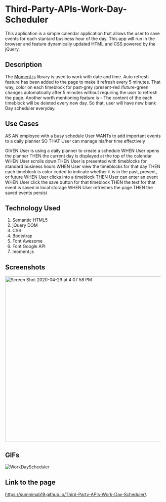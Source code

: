 # Third-Party-APIs-Work-Day-Scheduler

This application is a simple calendar application that allows the user to save events for each stantard business hour of the day. This app will run in the browser and feature dynamically updated HTML and CSS powered by the jQuery. 


## Description

The [Moment.js](https://momentjs.com/) library is used to work with date and time. Auto refresh feature has been added to the page to make it refresh every 5 minutes. That way, color on each timeblock for past-grey /present-red /future-green changes automatically after 5 minutes without requiring the user to refresh the page. Another worth mentioning feature is - The content of the each timeblock will be deleted every new day. So that, user will have new blank Day scheduler everyday. 


## Use Cases

AS AN employee with a busy schedule
User WANTs to add important events to a daily planner
SO THAT User can manage his/her time effectively

GIVEN User is using a daily planner to create a schedule
WHEN User opens the planner
THEN the current day is displayed at the top of the calendar
WHEN User scrolls down
THEN User is presented with timeblocks for standard business hours
WHEN User view the timeblocks for that day
THEN each timeblock is color coded to indicate whether it is in the past, present, or future
WHEN User clicks into a timeblock
THEN User can enter an event
WHEN User click the save button for that timeblock
THEN the text for that event is saved in local storage
WHEN User refreshes the page
THEN the saved events persist


## Technology Used
1. Semantic HTML5
2. jQuery DOM
3. CSS
4. Bootstrap
5. Font Awesome
6. Font Google API
7. moment.js


## Screenshots
<img width="535" alt="Screen Shot 2020-04-29 at 4 07 58 PM" src="https://user-images.githubusercontent.com/55207625/80655839-8440e780-8a34-11ea-94db-b0c42d8bb738.png">



## GIFs
![WorkDayScheduler](https://user-images.githubusercontent.com/55207625/80655776-5c518400-8a34-11ea-9662-4fa8701c586e.gif)




## Link to the page
https://sumnimab19.github.io/Third-Party-APIs-Work-Day-Scheduler/.

